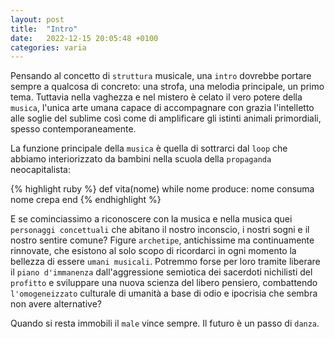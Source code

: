 ```yaml
---
layout: post
title:  "Intro"
date:   2022-12-15 20:05:48 +0100
categories: varia
---
```

Pensando al concetto di `struttura` musicale, una `intro` dovrebbe portare sempre a qualcosa di concreto: una strofa, una melodia principale, un primo tema. Tuttavia nella vaghezza e nel mistero è celato il vero potere della `musica`, l'unica arte umana capace di accompagnare con grazia l'intelletto alle soglie del sublime così come di amplificare gli istinti animali primordiali, spesso contemporaneamente. 

La funzione principale della `musica` è quella di sottrarci dal `loop` che abbiamo interiorizzato da bambini nella scuola della `propaganda` neocapitalista:

{% highlight ruby %}
def vita(nome)
  while nome produce:
    nome consuma
  nome crepa
end
{% endhighlight %}

E se cominciassimo a riconoscere con la musica e nella musica quei `personaggi concettuali` che abitano il nostro inconscio, i nostri sogni e il nostro sentire comune? Figure `archetipe`, antichissime ma continuamente rinnovate, che esistono al solo scopo di ricordarci in ogni momento la bellezza di essere `umani musicali`. Potremmo forse per loro tramite liberare il `piano d'immanenza` dall'aggressione semiotica dei sacerdoti nichilisti del `profitto` e sviluppare una nuova scienza del libero pensiero, combattendo `l'omogeneizzato` culturale di umanità a base di odio e ipocrisia che sembra non avere alternative?

Quando si resta immobili il `male` vince sempre. Il futuro è un passo di `danza`.  

